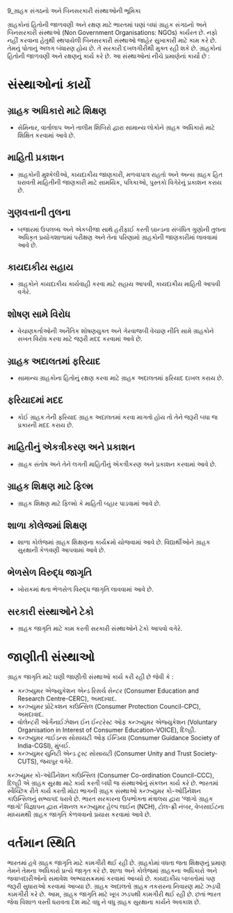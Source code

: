 9_ગ્રાહક સંગઠનો અને બિનસરકારી સંસ્થાઓની ભૂમિકા

ગ્રાહકોનાં હિતોની જાળવણી અને રક્ષણ માટે ભારતમાં ઘણાં બધાં ગ્રાહક સંગઠનો અને બિનસરકારી સંસ્થાઓ (Non Government Organisations: NGOs) કાર્યરત છે. નફો નહીં કરવાના હેતુથી સ્થપાયેલી બિનસરકારી સંસ્થાઓ જાહેર સુખાકારી માટે કામ કરે છે. તેમનું પોતાનું અલગ બંધારણ હોય છે. તે સરકારી દખલગીરીથી મુક્ત રહી શકે છે. ગ્રાહકોનાં હિતોની જાળવણી અને રક્ષણનું કાર્ય કરે છે. આ સંસ્થાઓનાં નીચે પ્રમાણેનાં કાર્યો છે :

# સંસ્થાઓનાં કાર્યો

## ગ્રાહક અધિકારો માટે શિક્ષણ

*   સેમિનાર, વાર્તાલાપ અને તાલીમ શિબિરો દ્વારા સામાન્ય લોકોને ગ્રાહક અધિકારો માટે શિક્ષિત કરવામાં આવે છે.

## માહિતી પ્રકાશન

*   ગ્રાહકોની મુશ્કેલીઓ, કાયદાકીય જાણકારી, મળવાપાત્ર રાહતો અને અન્ય ગ્રાહક હિત ધરાવતી માહિતીની જાણકારી માટે સામયિક, પત્રિકાઓ, પુસ્તકો વિગેરેનું પ્રકાશન કરાય છે.

## ગુણવત્તાની તુલના

*   બજારમાં ઉપલબ્ધ અને એકબીજા સાથે હરીફાઈ કરતી બ્રાન્ડના સંબંધિત ગુણોની તુલના અધિકૃત પ્રયોગશાળામાં પરીક્ષણ અને તેનાં પરિણામો ગ્રાહકોની જાણકારીમાં લાવવામાં આવે છે.

## કાયદાકીય સહાય

*   ગ્રાહકોને કાયદાકીય કાર્યવાહી કરવા માટે સહાય આપવી, કાયદાકીય માહિતી આપવી વગેરે.

## શોષણ સામે વિરોધ

*   વેચાણકર્તાઓની અનૈતિક શોષણયુક્ત અને ગેરવાજબી વેચાણ નીતિ સામે ગ્રાહકોને સખત વિરોધ કરવા માટે જરૂરી મદદ કરવામાં આવે છે.

## ગ્રાહક અદાલતમાં ફરિયાદ

*   સામાન્ય ગ્રાહકોના હિતોનું રક્ષણ કરવા માટે ગ્રાહક અદાલતમાં ફરિયાદ દાખલ કરાય છે.

## ફરિયાદમાં મદદ

*   કોઈ ગ્રાહક તેની ફરિયાદ ગ્રાહક અદાલતમાં કરવા માગતો હોય તો તેને જરૂરી બધા જ પ્રકારની મદદ કરાય છે.

## માહિતીનું એકત્રીકરણ અને પ્રકાશન

*   ગ્રાહક સંતોષ અને તેને લગતી માહિતીનું એકત્રીકરણ અને પ્રકાશન કરવામાં આવે છે.

## ગ્રાહક શિક્ષણ માટે ફિલ્મ

*   ગ્રાહક શિક્ષણ માટે ફિલ્મો કે માહિતી બહાર પાડવામાં આવે છે.

## શાળા કોલેજમાં શિક્ષણ

*   શાળા કોલેજમાં ગ્રાહક શિક્ષણના કાર્યક્રમો યોજવામાં આવે છે. વિદ્યાર્થીઓને ગ્રાહક સુરક્ષાની કેળવણી આપવામાં આવે છે.

## ભેળસેળ વિરુદ્ધ જાગૃતિ

*   ખોરાકમાં થતા ભેળસેળ વિરુદ્ધ જાગૃતિ લાવવામાં આવે છે.

## સરકારી સંસ્થાઓને ટેકો

*   ગ્રાહક જાગૃતિ માટે કામ કરતી સરકારી સંસ્થાઓને ટેકો આપવો વગેરે.

# જાણીતી સંસ્થાઓ

ગ્રાહક જાગૃતિ માટે ઘણી જાણીતી સંસ્થાઓ કાર્ય કરી રહી છે જેવી કે :

*   કન્ઝ્યુમર એજ્યુકેશન એન્ડ રિસર્ચ સેન્ટર (Consumer Education and Research Centre-CERC), અમદાવાદ.
*   કન્ઝ્યુમર પ્રોટેક્શન કાઉન્સિલ (Consumer Protection Council-CPC), અમદાવાદ.
*   વોલેન્ટરી ઓર્ગેનાઈઝેશન ઈન ઈન્ટરેસ્ટ ઓફ કન્ઝ્યુમર એજ્યુકેશન (Voluntary Organisation in Interest of Consumer Education-VOICE), દિલ્હી.
*   કન્ઝ્યુમર ગાઈડન્સ સોસાયટી ઓફ ઈન્ડિયા (Consumer Guidance Society of India-CGSI), મુંબઈ.
*   કન્ઝ્યુમર યુનિટી એન્ડ ટ્રસ્ટ સોસાયટી (Consumer Unity and Trust Society-CUTS), જયપુર વગેરે.

કન્ઝ્યુમર કો-ઓર્ડિનેશન કાઉન્સિલ (Consumer Co-ordination Council-CCC), દિલ્હી એ ગ્રાહક સુરક્ષા માટે કાર્ય કરતી બધી જ સંસ્થાઓનું સંકલન કાર્ય કરે છે. ભારતમાં સ્વૈચ્છિક રીતે કાર્ય કરતી મોટા ભાગની ગ્રાહક સંસ્થાઓ કન્ઝ્યુમર કો-ઓર્ડિનેશન કાઉન્સિલનું સભ્યપદ ધરાવે છે. ભારત સરકારના ઉપભોક્તા મંત્રાલય દ્વારા ‘જાગો ગ્રાહક જાગો’ વિજ્ઞાપન દ્વારા નેશનલ કન્ઝ્યુમર હેલ્પ લાઈન (NCH), ટોલ-ફ્રી નંબર, વેબસાઈટના માધ્યમથી ગ્રાહક જાગૃતિ કેળવવાનો પ્રયાસ કરવામાં આવે છે.

# વર્તમાન સ્થિતિ

ભારતમાં હવે ગ્રાહક જાગૃતિ માટે કામગીરી થઈ રહી છે. ગ્રાહકોમાં વધતા જતા શિક્ષણનું પ્રમાણ તેમને તેમના અધિકારો પ્રત્યે જાગૃત કરે છે. શાળા અને કોલેજમાં ગ્રાહકના અધિકારો અને જવાબદારીઓનો સમાવેશ અભ્યાસક્રમમાં કરવામાં આવ્યો છે. કાયદાકીય બાબતોમાં પણ જરૂરી સુધારાઓ કરવામાં આવ્યા છે. ગ્રાહક અદાલતો ગ્રાહક તકરારના નિવારણ માટે ઝડપી કામગીરી કરે છે. આમ, ગ્રાહક જાગૃતિ માટે ખૂબ ઝડપથી કામગીરી થઈ રહી છે. છતાં ભારત જેવા વિશાળ વસ્તી ધરાવતા દેશ માટે વધુ ને વધુ ગ્રાહક સુરક્ષાના કાર્યને અવકાશ છે.
